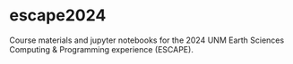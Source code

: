 # escape2024
Course materials and jupyter notebooks for the 2024 UNM Earth Sciences Computing &amp; Programming experience (ESCAPE).
